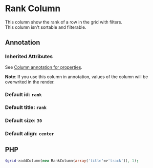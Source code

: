 Rank Column
==============

This column show the rank of a row in the grid with filters.  
This column isn't sortable and filterable.

## Annotation

### Inherited Attributes

See [Column annotation for properties](../annotations/column_annotation_property.md).

**Note**: If you use this column in annotation, values of the column will be overwrited in the render.

### Default id: `rank`

### Default title: `rank`

### Default size: `30`

### Default align: `center`

## PHP

```php
$grid->addColumn(new RankColumn(array('title'=>'track')), 1);
```